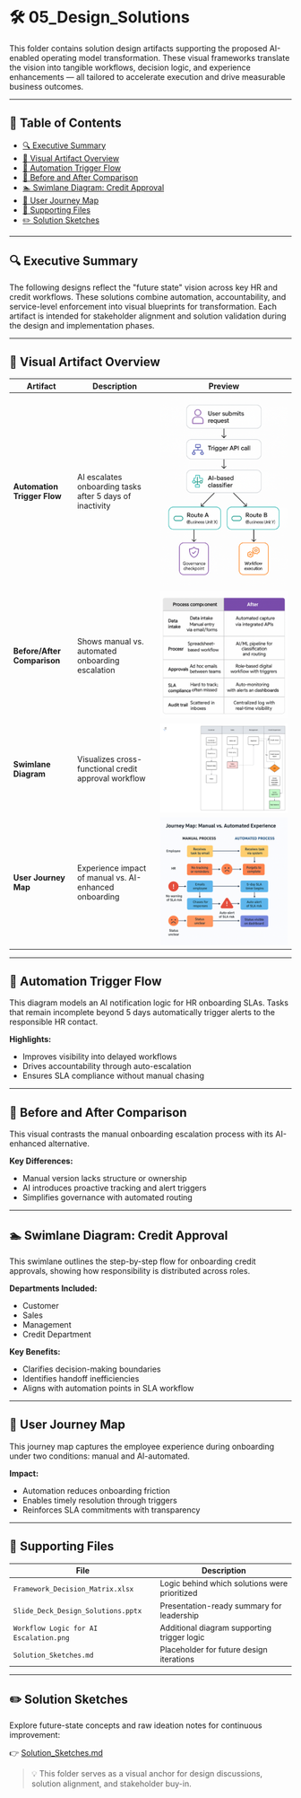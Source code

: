 # 🛠️ 05_Design_Solutions

This folder contains solution design artifacts supporting the proposed AI-enabled operating model transformation. These visual frameworks translate the vision into tangible workflows, decision logic, and experience enhancements — all tailored to accelerate execution and drive measurable business outcomes.

---

## 📂 Table of Contents
- [🔍 Executive Summary](#-executive-summary)
- [📁 Visual Artifact Overview](#-visual-artifact-overview)
- [🔄 Automation Trigger Flow](#-automation-trigger-flow)
- [🧾 Before and After Comparison](#-before-and-after-comparison)
- [🏊 Swimlane Diagram: Credit Approval](#-swimlane-diagram-credit-approval)
- [👣 User Journey Map](#-user-journey-map)
- [📌 Supporting Files](#-supporting-files)
- [✏️ Solution Sketches](#️-solution-sketches)

---

## 🔍 Executive Summary

The following designs reflect the "future state" vision across key HR and credit workflows. These solutions combine automation, accountability, and service-level enforcement into visual blueprints for transformation. Each artifact is intended for stakeholder alignment and solution validation during the design and implementation phases.

---

## 📁 Visual Artifact Overview

| Artifact | Description | Preview |
|---------|-------------|---------|
| **Automation Trigger Flow** | AI escalates onboarding tasks after 5 days of inactivity | ![Automation Trigger Flow](./Automation_Trigger_Flow.png) |
| **Before/After Comparison** | Shows manual vs. automated onboarding escalation | ![Before/After Comparison](./Before_After_Comparison_Table.png) |
| **Swimlane Diagram** | Visualizes cross-functional credit approval workflow | ![Swimlane Diagram](./Swimlane_Onboarding_Credit_Approval.png) |
| **User Journey Map** | Experience impact of manual vs. AI-enhanced onboarding | ![User Journey Map](./User_Journey_Map_Onboarding.png) |

---

## 🔄 Automation Trigger Flow

This diagram models an AI notification logic for HR onboarding SLAs. Tasks that remain incomplete beyond 5 days automatically trigger alerts to the responsible HR contact.

**Highlights:**
- Improves visibility into delayed workflows
- Drives accountability through auto-escalation
- Ensures SLA compliance without manual chasing

---

## 🧾 Before and After Comparison

This visual contrasts the manual onboarding escalation process with its AI-enhanced alternative.

**Key Differences:**
- Manual version lacks structure or ownership
- AI introduces proactive tracking and alert triggers
- Simplifies governance with automated routing

---

## 🏊 Swimlane Diagram: Credit Approval

This swimlane outlines the step-by-step flow for onboarding credit approvals, showing how responsibility is distributed across roles.

**Departments Included:**
- Customer
- Sales
- Management
- Credit Department

**Key Benefits:**
- Clarifies decision-making boundaries
- Identifies handoff inefficiencies
- Aligns with automation points in SLA workflow

---

## 👣 User Journey Map

This journey map captures the employee experience during onboarding under two conditions: manual and AI-automated.

**Impact:**
- Automation reduces onboarding friction
- Enables timely resolution through triggers
- Reinforces SLA commitments with transparency

---

## 📌 Supporting Files

| File | Description |
|------|-------------|
| `Framework_Decision_Matrix.xlsx` | Logic behind which solutions were prioritized |
| `Slide_Deck_Design_Solutions.pptx` | Presentation-ready summary for leadership |
| `Workflow Logic for AI Escalation.png` | Additional diagram supporting trigger logic |
| `Solution_Sketches.md` | Placeholder for future design iterations |

---

## ✏️ Solution Sketches

Explore future-state concepts and raw ideation notes for continuous improvement:

👉 [Solution_Sketches.md](./Solution_Sketches.md)

> 💡 This folder serves as a visual anchor for design discussions, solution alignment, and stakeholder buy-in.
